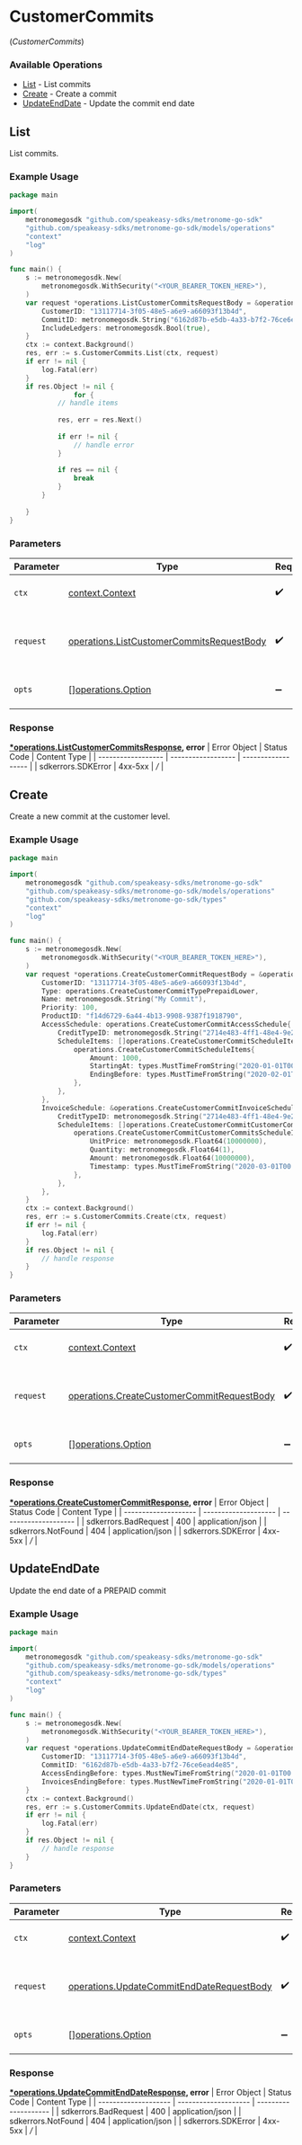 # CustomerCommits
(*CustomerCommits*)

### Available Operations

* [List](#list) - List commits
* [Create](#create) - Create a commit
* [UpdateEndDate](#updateenddate) - Update the commit end date

## List

List commits.


### Example Usage

```go
package main

import(
	metronomegosdk "github.com/speakeasy-sdks/metronome-go-sdk"
	"github.com/speakeasy-sdks/metronome-go-sdk/models/operations"
	"context"
	"log"
)

func main() {
    s := metronomegosdk.New(
        metronomegosdk.WithSecurity("<YOUR_BEARER_TOKEN_HERE>"),
    )
    var request *operations.ListCustomerCommitsRequestBody = &operations.ListCustomerCommitsRequestBody{
        CustomerID: "13117714-3f05-48e5-a6e9-a66093f13b4d",
        CommitID: metronomegosdk.String("6162d87b-e5db-4a33-b7f2-76ce6ead4e85"),
        IncludeLedgers: metronomegosdk.Bool(true),
    }
    ctx := context.Background()
    res, err := s.CustomerCommits.List(ctx, request)
    if err != nil {
        log.Fatal(err)
    }
    if res.Object != nil {
                for {
            // handle items
        
            res, err = res.Next()
        
            if err != nil {
                // handle error
            }
        
            if res == nil {
                break
            }
        }
        
    }
}
```



### Parameters

| Parameter                                                                                              | Type                                                                                                   | Required                                                                                               | Description                                                                                            |
| ------------------------------------------------------------------------------------------------------ | ------------------------------------------------------------------------------------------------------ | ------------------------------------------------------------------------------------------------------ | ------------------------------------------------------------------------------------------------------ |
| `ctx`                                                                                                  | [context.Context](https://pkg.go.dev/context#Context)                                                  | :heavy_check_mark:                                                                                     | The context to use for the request.                                                                    |
| `request`                                                                                              | [operations.ListCustomerCommitsRequestBody](../../models/operations/listcustomercommitsrequestbody.md) | :heavy_check_mark:                                                                                     | The request object to use for the request.                                                             |
| `opts`                                                                                                 | [][operations.Option](../../models/operations/option.md)                                               | :heavy_minus_sign:                                                                                     | The options for this request.                                                                          |


### Response

**[*operations.ListCustomerCommitsResponse](../../models/operations/listcustomercommitsresponse.md), error**
| Error Object       | Status Code        | Content Type       |
| ------------------ | ------------------ | ------------------ |
| sdkerrors.SDKError | 4xx-5xx            | */*                |

## Create

Create a new commit at the customer level.


### Example Usage

```go
package main

import(
	metronomegosdk "github.com/speakeasy-sdks/metronome-go-sdk"
	"github.com/speakeasy-sdks/metronome-go-sdk/models/operations"
	"github.com/speakeasy-sdks/metronome-go-sdk/types"
	"context"
	"log"
)

func main() {
    s := metronomegosdk.New(
        metronomegosdk.WithSecurity("<YOUR_BEARER_TOKEN_HERE>"),
    )
    var request *operations.CreateCustomerCommitRequestBody = &operations.CreateCustomerCommitRequestBody{
        CustomerID: "13117714-3f05-48e5-a6e9-a66093f13b4d",
        Type: operations.CreateCustomerCommitTypePrepaidLower,
        Name: metronomegosdk.String("My Commit"),
        Priority: 100,
        ProductID: "f14d6729-6a44-4b13-9908-9387f1918790",
        AccessSchedule: operations.CreateCustomerCommitAccessSchedule{
            CreditTypeID: metronomegosdk.String("2714e483-4ff1-48e4-9e25-ac732e8f24f2"),
            ScheduleItems: []operations.CreateCustomerCommitScheduleItems{
                operations.CreateCustomerCommitScheduleItems{
                    Amount: 1000,
                    StartingAt: types.MustTimeFromString("2020-01-01T00:00:00.000Z"),
                    EndingBefore: types.MustTimeFromString("2020-02-01T00:00:00.000Z"),
                },
            },
        },
        InvoiceSchedule: &operations.CreateCustomerCommitInvoiceSchedule{
            CreditTypeID: metronomegosdk.String("2714e483-4ff1-48e4-9e25-ac732e8f24f2"),
            ScheduleItems: []operations.CreateCustomerCommitCustomerCommitsScheduleItems{
                operations.CreateCustomerCommitCustomerCommitsScheduleItems{
                    UnitPrice: metronomegosdk.Float64(10000000),
                    Quantity: metronomegosdk.Float64(1),
                    Amount: metronomegosdk.Float64(10000000),
                    Timestamp: types.MustTimeFromString("2020-03-01T00:00:00.000Z"),
                },
            },
        },
    }
    ctx := context.Background()
    res, err := s.CustomerCommits.Create(ctx, request)
    if err != nil {
        log.Fatal(err)
    }
    if res.Object != nil {
        // handle response
    }
}
```



### Parameters

| Parameter                                                                                                | Type                                                                                                     | Required                                                                                                 | Description                                                                                              |
| -------------------------------------------------------------------------------------------------------- | -------------------------------------------------------------------------------------------------------- | -------------------------------------------------------------------------------------------------------- | -------------------------------------------------------------------------------------------------------- |
| `ctx`                                                                                                    | [context.Context](https://pkg.go.dev/context#Context)                                                    | :heavy_check_mark:                                                                                       | The context to use for the request.                                                                      |
| `request`                                                                                                | [operations.CreateCustomerCommitRequestBody](../../models/operations/createcustomercommitrequestbody.md) | :heavy_check_mark:                                                                                       | The request object to use for the request.                                                               |
| `opts`                                                                                                   | [][operations.Option](../../models/operations/option.md)                                                 | :heavy_minus_sign:                                                                                       | The options for this request.                                                                            |


### Response

**[*operations.CreateCustomerCommitResponse](../../models/operations/createcustomercommitresponse.md), error**
| Error Object         | Status Code          | Content Type         |
| -------------------- | -------------------- | -------------------- |
| sdkerrors.BadRequest | 400                  | application/json     |
| sdkerrors.NotFound   | 404                  | application/json     |
| sdkerrors.SDKError   | 4xx-5xx              | */*                  |

## UpdateEndDate

Update the end date of a PREPAID commit


### Example Usage

```go
package main

import(
	metronomegosdk "github.com/speakeasy-sdks/metronome-go-sdk"
	"github.com/speakeasy-sdks/metronome-go-sdk/models/operations"
	"github.com/speakeasy-sdks/metronome-go-sdk/types"
	"context"
	"log"
)

func main() {
    s := metronomegosdk.New(
        metronomegosdk.WithSecurity("<YOUR_BEARER_TOKEN_HERE>"),
    )
    var request *operations.UpdateCommitEndDateRequestBody = &operations.UpdateCommitEndDateRequestBody{
        CustomerID: "13117714-3f05-48e5-a6e9-a66093f13b4d",
        CommitID: "6162d87b-e5db-4a33-b7f2-76ce6ead4e85",
        AccessEndingBefore: types.MustNewTimeFromString("2020-01-01T00:00:00.000Z"),
        InvoicesEndingBefore: types.MustNewTimeFromString("2020-01-01T00:00:00.000Z"),
    }
    ctx := context.Background()
    res, err := s.CustomerCommits.UpdateEndDate(ctx, request)
    if err != nil {
        log.Fatal(err)
    }
    if res.Object != nil {
        // handle response
    }
}
```



### Parameters

| Parameter                                                                                              | Type                                                                                                   | Required                                                                                               | Description                                                                                            |
| ------------------------------------------------------------------------------------------------------ | ------------------------------------------------------------------------------------------------------ | ------------------------------------------------------------------------------------------------------ | ------------------------------------------------------------------------------------------------------ |
| `ctx`                                                                                                  | [context.Context](https://pkg.go.dev/context#Context)                                                  | :heavy_check_mark:                                                                                     | The context to use for the request.                                                                    |
| `request`                                                                                              | [operations.UpdateCommitEndDateRequestBody](../../models/operations/updatecommitenddaterequestbody.md) | :heavy_check_mark:                                                                                     | The request object to use for the request.                                                             |
| `opts`                                                                                                 | [][operations.Option](../../models/operations/option.md)                                               | :heavy_minus_sign:                                                                                     | The options for this request.                                                                          |


### Response

**[*operations.UpdateCommitEndDateResponse](../../models/operations/updatecommitenddateresponse.md), error**
| Error Object         | Status Code          | Content Type         |
| -------------------- | -------------------- | -------------------- |
| sdkerrors.BadRequest | 400                  | application/json     |
| sdkerrors.NotFound   | 404                  | application/json     |
| sdkerrors.SDKError   | 4xx-5xx              | */*                  |
